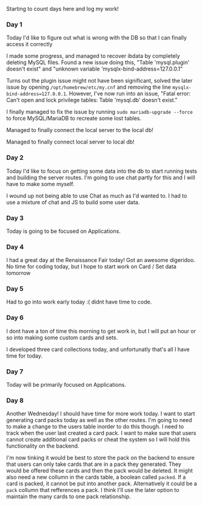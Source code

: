 Starting to count days here and log my work!

### Day 1
Today I'd like to figure out what is wrong with the DB so that I can finally access it correctly

I made some progress, and managed to recover ibdata by completely deleting MySQL files. Found a new issue doing this, "Table 'mysql.plugin' doesn't exist" and "unknown variable 'mysqlx-bind-address=127.0.0.1"

Turns out the plugin issue might not have been significant, solved the later issue by opening ```/opt/homebrew/etc/my.cnf``` and removing the line ```mysqlx-bind-address=127.0.0.1```. However, I've now run into an issue, "Fatal error: Can't open and lock privilege tables: Table 'mysql.db' doesn't exist."

I finally managed to fix the issue by running ```sudo mariadb-upgrade --force``` to force MySQL/MariaDB to recreate some lost tables.

Managed to finally connect the local server to the local db!

Managed to finally connect local server to local db!

### Day 2
Today I'd like to focus on getting some data into the db to start running tests and building the server routes. I'm going to use chat partly for this and I will have to make some myself.

I wound up not being able to use Chat as much as I'd wanted to. I had to use a mixture of chat and JS to build some user data.

### Day 3
Today is going to be focused on Applications.

### Day 4
I had a great day at the Renaissance Fair today! Got an awesome digeridoo.
No time for coding today, but I hope to start work on Card / Set data tomorrow

### Day 5
Had to go into work early today :( didnt have time to code.

### Day 6
I dont have a ton of time this morning to get work in, but I will put an hour or so into making some custom cards and sets.

I developed three card collections today, and unfortunatly that's all I have time for today.

### Day 7
Today will be primarily focused on Applications.

### Day 8
Another Wednesday! I should have time for more work today. I want to start generating card packs today as well as the other routes. I'm going to need to make a change to the users table inorder to do this though.
I need to track when the user last created a card pack. I want to make sure that users cannot create additional card packs or cheat the system so I will hold this functionality on the backend.

I'm now tinking it would be best to store the pack on the backend to ensure that users can only take cards that are in a pack they generated. They would be offered these cards and then the pack would be deleted.
It might also need a new collumn in the cards table, a boolean called ```packed```. If a card is packed, it cannot be put into another pack. Alternatively it could be a ```pack``` collumn that refferences a pack.
I think I'll use the later option to maintain the many cards to one pack relationship.